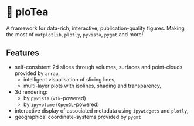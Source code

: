 # :leaves: ploTea 

A framework for data-rich, interactive, publication-quality figures. Making the most of
`matplotlib`, `plotly`, `pyvista`, `pygmt` and more!

## Features
- self-consistent 2d slices through volumes, surfaces and point-clouds provided by `arrau`,
  - intelligent visualisation of slicing lines,
  - multi-layer plots with isolines, shading and transparency,
- 3d rendering:
  - by `pyvista` (`vtk`-powered)
  - by `ipyvolume` (`OpenGL`-powered) 
- interactive display of associated metadata using `ipywidgets` and `plotly`,
- geographical coordinate-systems provided by `pygmt`
